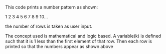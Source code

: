 This code prints a number pattern as shown:

1
2 3
4 5 6
7 8 9 10...

the number of rows is taken as user input.

The concept used is mathematical and logic based. A variable(k) is defined such that it is 1 less than the first 
element of that row. 
 Then each row is printed so that the numbers appear as shown above
